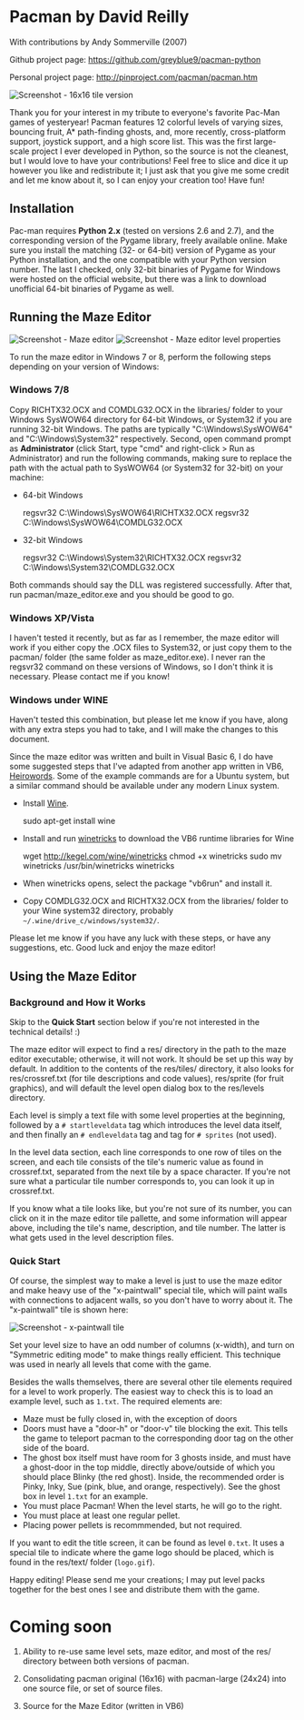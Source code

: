 Pacman by David Reilly
======================
With contributions by Andy Sommerville (2007)

Github project page:
https://github.com/greyblue9/pacman-python

Personal project page:
http://pinproject.com/pacman/pacman.htm

![Screenshot - 16x16 tile version](/screenshot-1.png)


Thank you for your interest in my tribute to everyone's favorite Pac-Man games
of yesteryear! Pacman features 12 colorful levels of varying sizes, bouncing
fruit, A* path-finding ghosts, and, more recently, cross-platform support,
joystick support, and a high score list. This was the first large-scale project
I ever developed in Python, so the source is not the cleanest, but I would love
to have your contributions! Feel free to slice and dice it up however you like
and redistribute it; I just ask that you give me some credit and let me know
about it, so I can enjoy your creation too! Have fun!


Installation
------------

Pac-man requires **Python 2.x** (tested on versions 2.6 and 2.7), and the
corresponding version of the Pygame library, freely available online. Make sure
you install the matching (32- or 64-bit) version of Pygame as your Python
installation, and the one compatible with your Python version number. The last I
checked, only 32-bit binaries of Pygame for Windows were hosted on the official
website, but there was a link to download unofficial 64-bit binaries of Pygame
as well.


Running the Maze Editor
-----------------------

![Screenshot - Maze editor](/screenshot-maze-editor-1.png)
![Screenshot - Maze editor level properties](/screenshot-maze-editor-2.png)


To run the maze editor in Windows 7 or 8, perform the following steps depending
on your version of Windows:

### Windows 7/8

Copy RICHTX32.OCX and COMDLG32.OCX in the libraries/ folder to your Windows
SysWOW64 directory for 64-bit Windows, or System32 if you are running 32-bit
Windows. The paths are typically "C:\Windows\SysWOW64" and "C:\Windows\System32"
respectively. Second, open command prompt as **Administrator** (click Start,
type "cmd" and right-click > Run as Administrator) and run the following
commands, making sure to replace the path with the actual path to SysWOW64 (or
System32 for 32-bit) on your machine:

   * 64-bit Windows
   
        regsvr32 C:\Windows\SysWOW64\RICHTX32.OCX
	    regsvr32 C:\Windows\SysWOW64\COMDLG32.OCX
	 
   * 32-bit Windows
   
		regsvr32 C:\Windows\System32\RICHTX32.OCX
		regsvr32 C:\Windows\System32\COMDLG32.OCX

Both commands should say the DLL was registered successfully. After that, run
pacman/maze_editor.exe and you should be good to go. 

### Windows XP/Vista

I haven't tested it recently, but as far as I remember, the maze editor will
work if you either copy the .OCX files to System32, or just copy them to the
pacman/ folder (the same folder as maze_editor.exe). I never ran the regsvr32
command on these versions of Windows, so I don't think it is necessary. Please
contact me if you know!

### Windows under WINE

Haven't tested this combination, but please let me know if you have, along with
any extra steps you had to take, and I will make the changes to this document.

Since the maze editor was written and built in Visual Basic 6, I do have some
suggested steps that I've adapted from another app written in VB6,
[Heirowords](http://home.comcast.net/~thot/Linux.htm). Some of the example
commands are for a Ubuntu system, but a similar command should be available
under any modern Linux system.

   - Install [Wine](http://www.winehq.org/). 
    
     	sudo apt-get install wine

   - Install and run [winetricks](http://wiki.winehq.org/winetricks)
     to download the VB6 runtime libraries for Wine
     
		wget http://kegel.com/wine/winetricks
		chmod +x winetricks
		sudo mv winetricks /usr/bin/winetricks
		winetricks

   - When winetricks opens, select the package "vb6run" and install it.

   - Copy COMDLG32.OCX and RICHTX32.OCX from the libraries/ folder to
     your Wine system32 directory, probably 
     `~/.wine/drive_c/windows/system32/`.

Please let me know if you have any luck with these steps, or have any
suggestions, etc. Good luck and enjoy the maze editor!


Using the Maze Editor
---------------------

### Background and How it Works ###

Skip to the **Quick Start** section below if you're not interested in the
technical details! :)

The maze editor will expect to find a res/ directory in the path to the maze
editor executable; otherwise, it will not work. It should be set up this way
by default. In addition to the contents of the res/tiles/ directory, it also
looks for res/crossref.txt (for tile descriptions and code values), res/sprite
(for fruit graphics), and will default the level open dialog box to the
res/levels directory.

Each level is simply a text file with some level properties at the beginning,
followed by a `# startleveldata` tag which introduces the level data itself,
and then finally an `# endleveldata` tag and tag for `# sprites` (not used).

In the level data section, each line corresponds to one row of tiles on the
screen, and each tile consists of the tile's numeric value as found in
crossref.txt, separated from the next tile by a space character. If you're not
sure what a particular tile number corresponds to, you can look it up in
crossref.txt.

If you know what a tile looks like, but you're not sure of its number, you can
click on it in the maze editor tile pallette, and some information will appear
above, including the tile's name, description, and tile number. The latter is
what gets used in the level description files.

### Quick Start ###

Of course, the simplest way to make a level is just to use the maze editor and
make heavy use of the "x-paintwall" special tile, which will paint walls with
connections to adjacent walls, so you don't have to worry about it. The
"x-paintwall" tile is shown here:

![Screenshot - x-paintwall tile](/screenshot-maze-editor-x-paintwall.png)

Set your level size to have an odd number of columns (x-width), and turn on
"Symmetric editing mode" to make things really efficient. This technique was
used in nearly all levels that come with the game.

Besides the walls themselves, there are several other tile elements required for
a level to work properly. The easiest way to check this is to load an example
level, such as `1.txt`. The required elements are:

   - Maze must be fully closed in, with the exception of doors 
   - Doors must have a "door-h" or "door-v" tile blocking the exit. This tells
     the game to teleport pacman to the corresponding door tag on the other
     side of the board.
   - The ghost box itself must have room for 3 ghosts
	 inside, and must have a ghost-door in the top middle, directly
	 above/outside of which you should place Blinky (the red ghost).
	 Inside, the recommended order is Pinky, Inky, Sue (pink, blue, and
	 orange, respectively). See the ghost box in level `1.txt` for an example.
   - You must place Pacman! When the level starts, he will go to the right.
   - You must place at least one regular pellet.
   - Placing power pellets is recommmended, but not required.

If you want to edit the title screen, it can be found as level `0.txt`. It uses
a special tile to indicate where the game logo should be placed, which is found
in the res/text/ folder (`logo.gif`).

Happy editing! Please send me your creations; I may put level packs together for
the best ones I see and distribute them with the game.


Coming soon
===========

1. Ability to re-use same level sets, maze editor, and most of the res/ directory
between both versions of pacman.

2. Consolidating pacman original (16x16) with pacman-large (24x24) into one
source file, or set of source files.

3. Source for the Maze Editor (written in VB6)


